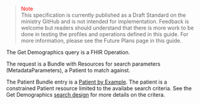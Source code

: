 ><span style="color:red">Note</span><br>This specification is currently published as a Draft Standard on the ministry GitHub and is not intended for implementation. Feedback is welcome but readers should understand that there is more work to be done in testing the profiles and operations defined in this guide. For more information, please see the Future Plans page in this guide.

The Get Demographics query is a FHIR Operation.

The request is a Bundle with Resources for search parameters (MetadataParameters), a Patient to match against.

The Patient Bundle entry is a [Patient by Example](StructureDefinition-bc-patient-by-example.html). The patient is a constrained Patient resource limited to the availabe search criteria. See the Get Demographics [search design](search.html#get-demographics-search) for more details on the critera.
